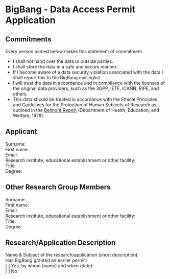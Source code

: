 # BigBang - Data Access Permit Application

## Commitments
Every person named below makes this statement of commitment.

- I shall not hand over the data to outside parties.
- I shall store the data in a safe and secure manner.
- If I become aware of a data security violation associated with the data I shall report this to the BigBang mailinglist.
- I will treat the data in accordance and in compliance with the licenses of the original data providers, such as the 3GPP, IETF, ICANN, RIPE, and others.
- This data should be treated in accordance with the Ethical Principles and Guidelines for the Protection of Human Subjects of Research as outlined in the [Belmont Report](https://www.hhs.gov/ohrp/sites/default/files/the-belmont-report-508c_FINAL.pdf) (Department of Health, Education, and Welfare; 1978).

## Applicant
Surname:\
First name:\
Email:\
Research institute, educational establishment or other facility:\
Title:\
Degree:

## Other Research Group Members
Surname:\
First name:\
Email:\
Research institute, educational establishment or other facility:\
Title:\
Degree:

## Research/Application Description
Name & Subject of the research/application (short description):\
Has BigBang granted an earlier permit:\
    [ ] Yes, by whom (name) and when (date):\
    [ ] No
